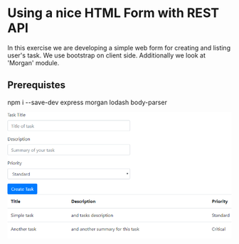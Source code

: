# Using a nice HTML Form with REST API

In this exercise we are developing a simple web form for creating and listing user's task. We use bootstrap on client side. Additionally we look at 'Morgan' module.

## Prerequistes

npm i --save-dev express morgan lodash body-parser

![screenshot](screenshot.png)
